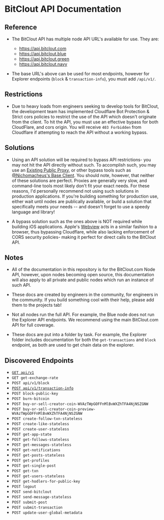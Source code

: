 # BitClout API Documentation

## Reference 
- The BitClout API has multiple node API URL's available for use. They are:
  - https://api.bitclout.com
  - https://api.bitclout.blue
  - https://api.bitclout.green
  - https://api.bitclout.navy

- The base URL's above can be used for most endpoints, however for Explorer endpoints (`block` & `transaction-info`), you must add `/api/v1/`.
    
## Restrictions
- Due to heavy loads from engineers seeking to develop tools for BitClout, the development team has implemented Cloudflare Bot Protection & Strict cors policies to restrict the use of the API which doesn't originate from the client.  To hit the API, you must use an effective bypass for both CloudFlare, and cors origin. You will receive `403 Forbidden` from Cloudflare if attempting to reach the API without a working bypass.

## Solutions
- Using an API solution will be required to bypass API restrictions- you may not hit the API directly without such. To accomplish such, you may use an [Existing Public Proxy](https://www.bitcloutapi.net/), or other bypass tools such as [@Nichomacheus's Base Client](https://github.com/nichomacheus/bitclout). You should note, however, that neither of these solutions are perfect. Proxies are generally very slow, and command-line tools most likely don't fit your exact needs. For these reasons, I'd personally recommend not using such solutions in production applications. If you're building something for production use, either wait until nodes are publically available, or build a solution that specifically meets your needs -- and doesn't forget to use a speedy language and library! 

- A bypass solution such as the ones above is NOT required while building iOS applications. Apple's [Webview](https://developer.apple.com/documentation/webkit/webview) acts in a similar fashion to a browser, thus bypassing Cloudflare, while also lacking enforcement of CORS security policies- making it perfect for direct calls to the BitClout API. 

## Notes
- All of the documentation in this repository is for the BitClout.com Node API, however, upon nodes becoming open source, this documentation will also apply to all private and public nodes which run an instance of such API.

- These docs are created by engineers in the community, for engineers in the community. If you build something cool with their help, please add them to the projects tab!

- Not all nodes run the full API. For example, the Blue node does not run the Explorer API endpoints. We recommend using the main BitClout.com API for full coverage.

- These docs are put into a folder by task. For example, the Explorer folder includes documentation for both the `get-transactions` and `block` endpoint, as both are used to get chain data on the explorer.

## Discovered Endpoints
- [`GET api/v1`](https://github.com/HPaulson/BitClout/blob/master/docs/explorer/current-block.md)
- `GET get-exchange-rate`
- `POST api/v1/block`
- [`POST api/v1/transaction-info`](https://github.com/HPaulson/BitClout/blob/master/docs/explorer/transactions.md)
- `POST block-public-key`
- `POST burn-bitcoin`
- `POST buy-or-sell-creator-coin-WVAzTWpGOFFnMlBvWXZhTFA4NjNSZGNW`
- `POST buy-or-sell-creator-coin-preview-WVAzTWpGOFFnMlBvWXZhTFA4NjNSZGNW`
- `POST create-follow-txn-stateless`
- `POST create-like-stateless`
- `POST create-user-stateless`
- `POST get-app-state`
- `POST get-follows-stateless`
- `POST get-messages-stateless`
- `POST get-notifications`
- `POST get-posts-stateless`
- `POST get-profiles`
- `POST get-single-post`
- `POST get-txn`
- `POST get-users-stateless`
- `POST get-hodlers-for-public-key`
- `POST logout`
- `POST send-bitclout`
- `POST send-message-stateless`
- `POST submit-post`
- `POST submit-transaction`
- `POST update-user-global-metadata`
